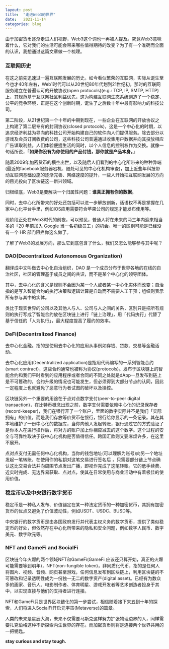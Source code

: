 ```yaml
---
layout: post
title:  "走进Web3的世界"
date:   2021-11-14
categories: blog
---
```


由于加密货币逐渐走进人们视野，Web3这个词也一再被人提及。究竟Web3意味着什么，它对我们的生活可能会带来哪些值得期待的改变？为了有一个准确而全面的认识，我想通过这篇文章做一个梳理。

### 互联网历史
在这之前先迅速过一遍互联网发展的历史。如今看似繁荣的互联网，实际从诞生至今也才40年左右，Web1时代可以从20世纪80年代划到21世纪初，那时的互联网服务建立在普遍认可的开放协议(open protocols)(e.g.: TCP, IP, SMTP, HTTP)上，其规范基于互联网社区利益优先，这为构建互联网生态系统创造了一个稳定、公平的竞争环境，正是在这个创新时期，诞生了之后数十年中最有影响力的科技公司。

第二阶段，从21世纪第一个十年的中期到现在，一些企业在互联网的开放协议之上构建了第二层专有的封闭协议(closed protocols)，这是一个中心化的时期，以追求经济利益为导向的科技公司开始构建自己的软件向人们提供服务。除去部分以游戏及会员订阅收费的公司，这些科技公司普遍通过收集用户数据并向其投放相应广告谋取利益。人们体验便捷生活的同时，以个人信息的控制权作为交换。就像一句话所说，「**如果你没有为你使用的产品付钱，那你就是产品本身。**」

随着2009年加密货币的横空出世，以及随后人们看到的中心化所带来的种种弊端(最近的facebook服务器宕机、随处可见的中心化机构审查)，加上近些年科技带动互联网基础设施的逐渐完善、网络速度的提升，一些人开始把互联网发展的方向的目光投向了区块链这一新兴领域。

归根结底，Web3是要解决一个归属性问题：**谁真正拥有你的数据**。

同时，去中心化所带来的好处还包括可以进一步解放创新，话语权不再是掌握在几家中心化平台手里，例如IOS应用需要符合苹果公司的规定才能发布使用等。

现阶段正处在Web3时代的前夜，可以预见，普通人将在未来的两三年内迎来相当多的「20 年前加入 Google 当一名初级员工」的机会。唯一的区别可能是已经没有一个 HR 部门阻拦你这么做了。

了解了Web3的发展方向，那么它到底包含了什么，我们又怎么能够参与其中呢？

### DAO(Decentralized Autonomous Organization)
翻译成中文叫做去中心化自治组织，DAO 是一个成员分布于世界各地的在线的自治社区，社区的管理基于成员之间的共识，而不是某个中心化的领导团体。

其中，去中心化的含义是规则不会因为某一个人或者某一中心化实体而改变；自治指的是写入智能合约的执行决策和逻辑计算是自动而不需要人工干预；组织则表示所有参与其中的实体。

类比于现实世界的公司以及其他人与人、公司与人之间的关系，区别只是把所有规则的执行写成了智能合约放在区块链上进行「链上治理」，用「代码执行」代替了基于信任的「人为执行」，最大程度提高了履约的效率。

### DeFi(Decentralized Finance)
去中心化金融。指的是使用去中心化的应用从事例如存钱、贷款、交易等金融活动。

去中心化应用(Decentralized application)是指用代码编写的一系列智能合约(smart contract)，这些合约通常也被称为协议(protocols)。发布于区块链上的智能合约和我们平时看到的应用程序或者合同的不同之处就是dApp一旦发布到链上是不可篡改的，合约升级的情况也可能发生，但必须得到大部分节点的认同，因此一定程度上也就避免了恶意行为者试图的破坏以及操控。

区块链另外一个重要的用途在于点对点数字支付(peer-to-peer digital transaction)，在比特币概念出现之前，数字支付需要依赖中心化的记录保存者(record-keeper)，我们在银行开了一个账户，里面的数字实际并不是我们「实际拥有」的价值，而是我们存放等价货币在银行，银行给你显示的一条记录。其在其本地维护了一份中心化的数据库，当你向他人发起转账，银行通过它的方式验证了是你本人在进行操作后，将对方的账户加上你相应减去的这个数字。这个过程的安全与可靠性取决于该中心化机构是否值得信任。跨国汇款则又要麻烦许多，在这里不展开。

点对点支付无需任何中心化机构，当你的钱包地址(可以理解为账号)向另一个地址发起一笔转账，在使用你的私钥对这笔交易进行签名后 ，只需要部分链上节点确认这比交易合法并向周围节点发出广播，即视作完成了这笔转账。它的低手续费、近实时完成、无边界易获取、点对点，使其在日常使用与商业活动中有着极佳的使用价值。

### 稳定币以及中央银行数字货币
稳定币是一种私人发布、价值锚定在某一种法定货币的一种加密货币，其拥有加密货币的优点又避免了价值波动性，例如USDT、USDC、BUSD等。

中央银行的数字货币是由各国政府发行并代表主权义务的数字货币，提供了类似稳定币的好处，但依然存在中心化所带来的隐私和安全问题，例如数字人民币、数字美元、数字欧元等。

### NFT and GameFi and SocialFi
区块链今年火爆的两个领域NFT和GameFi(GameFi 应该还只算开始，真正的火爆可能需要等到明年)，NFT(non-fungible token)，非同质化代币，指的是任何人将图片、视频、音频、网页甚至游戏，任何信息发布到区块链上，利用区块链的不可篡改和记录透明性成为一份独一无二的数字资产(digital asset)。已经有为数众多的画家、音乐人、电影制作者、体育明星、游戏开发者等艺术创造者投身于其中，以实现直接与他们的支持者进行连接。

NFT和GameFi只是世界区块链化的第一步尝试，相信随着接下来五到十年的探索，人们将进入SocialFi开启元宇宙(Metaverse)的篇章。

人类的未来是星辰大海，未来不仅需要马斯克这样努力扩张物理边界的人，同样需要扎克伯格这种不断探索内生世界的存在。而加密货币则将是连接两个世界共用的一把钥匙。

**stay curious and stay tough.**